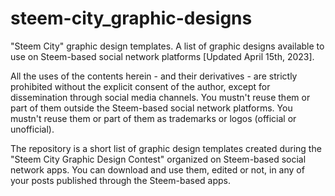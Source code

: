 # steem-city_graphic-designs
"Steem City" graphic design templates.
A list of graphic designs available to use on Steem-based social network platforms [Updated April 15th, 2023].

All the uses of the contents herein - and their derivatives - are strictly prohibited without the explicit consent of the author, except for dissemination through social media channels. You mustn't reuse them or part of them outside the Steem-based social network platforms. You mustn't reuse them or part of them as trademarks or logos (official or unofficial).

The repository is a short list of graphic design templates created during the "Steem City Graphic Design Contest" organized on Steem-based social network apps. You can download and use them, edited or not, in any of your posts published through the Steem-based apps.
